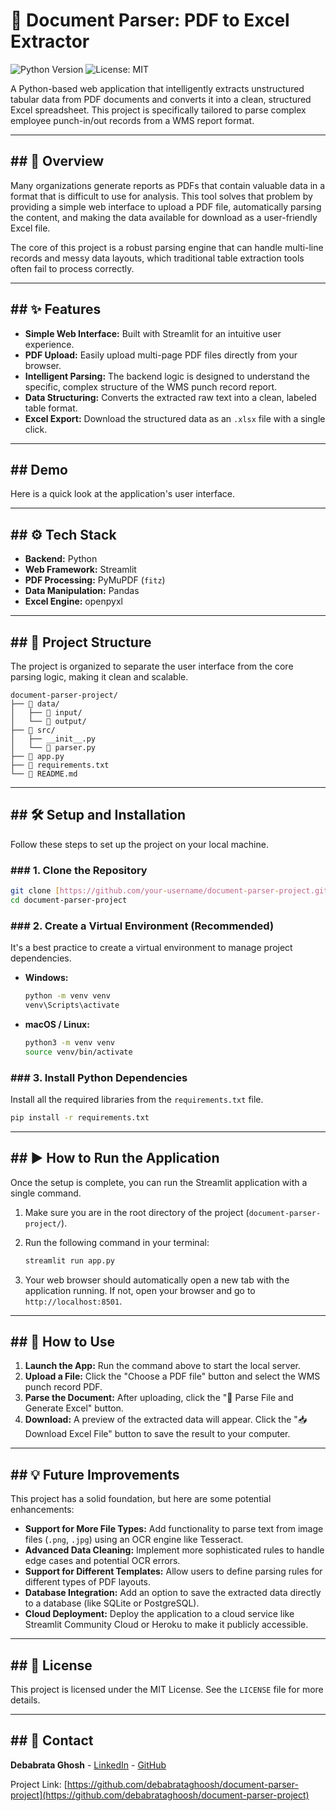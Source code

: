 # 📄 Document Parser: PDF to Excel Extractor

![Python Version](https://img.shields.io/badge/python-3.9+-blue.svg)
![License: MIT](https://img.shields.io/badge/License-MIT-yellow.svg)

A Python-based web application that intelligently extracts unstructured tabular data from PDF documents and converts it into a clean, structured Excel spreadsheet. This project is specifically tailored to parse complex employee punch-in/out records from a WMS report format.

---

## ## 🚀 Overview

Many organizations generate reports as PDFs that contain valuable data in a format that is difficult to use for analysis. This tool solves that problem by providing a simple web interface to upload a PDF file, automatically parsing the content, and making the data available for download as a user-friendly Excel file.

The core of this project is a robust parsing engine that can handle multi-line records and messy data layouts, which traditional table extraction tools often fail to process correctly.

---

## ## ✨ Features

* **Simple Web Interface:** Built with Streamlit for an intuitive user experience.
* **PDF Upload:** Easily upload multi-page PDF files directly from your browser.
* **Intelligent Parsing:** The backend logic is designed to understand the specific, complex structure of the WMS punch record report.
* **Data Structuring:** Converts the extracted raw text into a clean, labeled table format.
* **Excel Export:** Download the structured data as an `.xlsx` file with a single click.

---

## ##  Demo

Here is a quick look at the application's user interface.



---

## ## ⚙️ Tech Stack

* **Backend:** Python
* **Web Framework:** Streamlit
* **PDF Processing:** PyMuPDF (`fitz`)
* **Data Manipulation:** Pandas
* **Excel Engine:** openpyxl

---

## ## 📂 Project Structure

The project is organized to separate the user interface from the core parsing logic, making it clean and scalable.

```
document-parser-project/
├── 📂 data/
│   ├── 📂 input/
│   └── 📂 output/
├── 📂 src/
│   ├── __init__.py
│   └── 📄 parser.py
├── 📄 app.py
├── 📄 requirements.txt
└── 📄 README.md
```

---

## ## 🛠️ Setup and Installation

Follow these steps to set up the project on your local machine.

### ### 1. Clone the Repository

```bash
git clone [https://github.com/your-username/document-parser-project.git](https://github.com/your-username/document-parser-project.git)
cd document-parser-project
```

### ### 2. Create a Virtual Environment (Recommended)

It's a best practice to create a virtual environment to manage project dependencies.

* **Windows:**
    ```bash
    python -m venv venv
    venv\Scripts\activate
    ```
* **macOS / Linux:**
    ```bash
    python3 -m venv venv
    source venv/bin/activate
    ```

### ### 3. Install Python Dependencies

Install all the required libraries from the `requirements.txt` file.

```bash
pip install -r requirements.txt
```

---

## ## ▶️ How to Run the Application

Once the setup is complete, you can run the Streamlit application with a single command.

1.  Make sure you are in the root directory of the project (`document-parser-project/`).
2.  Run the following command in your terminal:

    ```bash
    streamlit run app.py
    ```

3.  Your web browser should automatically open a new tab with the application running. If not, open your browser and go to `http://localhost:8501`.

---

## ## 📖 How to Use

1.  **Launch the App:** Run the command above to start the local server.
2.  **Upload a File:** Click the "Choose a PDF file" button and select the WMS punch record PDF.
3.  **Parse the Document:** After uploading, click the "🚀 Parse File and Generate Excel" button.
4.  **Download:** A preview of the extracted data will appear. Click the "📥 Download Excel File" button to save the result to your computer.

---

## ## 💡 Future Improvements

This project has a solid foundation, but here are some potential enhancements:

* **Support for More File Types:** Add functionality to parse text from image files (`.png`, `.jpg`) using an OCR engine like Tesseract.
* **Advanced Data Cleaning:** Implement more sophisticated rules to handle edge cases and potential OCR errors.
* **Support for Different Templates:** Allow users to define parsing rules for different types of PDF layouts.
* **Database Integration:** Add an option to save the extracted data directly to a database (like SQLite or PostgreSQL).
* **Cloud Deployment:** Deploy the application to a cloud service like Streamlit Community Cloud or Heroku to make it publicly accessible.

---

## ## 📝 License

This project is licensed under the MIT License. See the `LICENSE` file for more details.

---

## ## 📧 Contact

**Debabrata Ghosh** - [LinkedIn](https://www.linkedin.com/in/debabrataghoosh/) - [GitHub](https://github.com/debabrataghoosh)

Project Link: [https://github.com/debabrataghoosh/document-parser-project](https://github.com/debabrataghoosh/document-parser-project)
